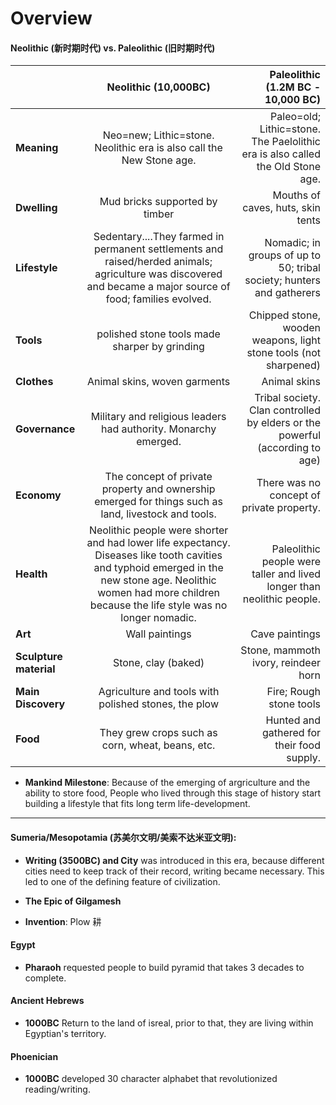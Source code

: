 
# **Overview**


#### Neolithic (新时期时代) vs. Paleolithic (旧时期时代)


|      | Neolithic (10,000BC)     |Paleolithic (1.2M BC - 10,000 BC)  |
| ------------- |:-------------:| -----:|
|**Meaning**|	Neo=new; Lithic=stone. Neolithic era is also call the New Stone age.|	Paleo=old; Lithic=stone. The Paelolithic era is also called the Old Stone age.
|**Dwelling**|	Mud bricks supported by timber|	Mouths of caves, huts, skin tents
|**Lifestyle**|	Sedentary....They farmed in permanent settlements and raised/herded animals; agriculture was discovered and became a major source of food; families evolved.| 	Nomadic; in groups of up to 50; tribal society; hunters and gatherers
|**Tools**|	polished stone tools made sharper by grinding	|Chipped stone, wooden weapons, light stone tools (not sharpened)
|**Clothes**|	Animal skins, woven garments	|Animal skins
|**Governance**|	Military and religious leaders had authority. Monarchy emerged.|	Tribal society. Clan controlled by elders or the powerful (according to age)
|**Economy**|	The concept of private property and ownership emerged for things such as land, livestock and tools.|	There was no concept of private property.|
|**Health**|	Neolithic people were shorter and had lower life expectancy. Diseases like tooth cavities and typhoid emerged in the new stone age. Neolithic women had more children because the life style was no longer nomadic.|	Paleolithic people were taller and lived longer than neolithic people.
|**Art**|	Wall paintings|	Cave paintings
|**Sculpture material**	|Stone, clay (baked)	|Stone, mammoth ivory, reindeer horn
|**Main Discovery**|	Agriculture and tools with polished stones, the plow|	Fire; Rough stone tools
|**Food**|	They grew crops such as corn, wheat, beans, etc.	|Hunted and gathered for their food supply.

* **Mankind Milestone**: Because of the emerging of argriculture and the ability to store food, People who lived through this stage of history start building a lifestyle that fits long term life-development.


---

#### Sumeria/Mesopotamia (苏美尔文明/美索不达米亚文明):

* **Writing (3500BC) and City** was introduced in this era, because different cities need to keep track of their record, writing became necessary. This led to one of the defining feature of civilization.

* **The Epic of Gilgamesh**


* **Invention**: Plow 耕



#### Egypt

* **Pharaoh** requested people to build pyramid that takes 3 decades to complete.


#### Ancient Hebrews
* **1000BC** Return to the land of isreal, prior to that, they are living within Egyptian's territory.

#### Phoenician

* **1000BC** developed 30 character alphabet that revolutionized reading/writing.
